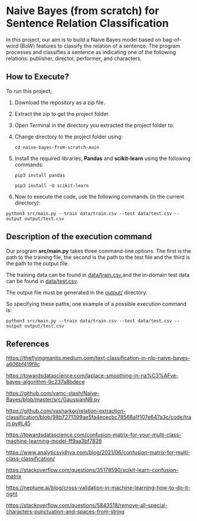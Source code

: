 # Naive Bayes (from scratch) for Sentence Relation Classification

In this project, our aim is to build a Naive Bayes model based on bag-of-word (BoW) features to classify the relation of a sentence. The program processes and classifies a sentence as indicating one of the following relations: publisher, director, performer, and characters.


## How to Execute?

To run this project,

1. Download the repository as a zip file.
2. Extract the zip to get the project folder.
3. Open Terminal in the directory you extracted the project folder to. 
4. Change directory to the project folder using:

    `cd naive-bayes-from-scratch-main`
   
5. Install the required libraries, **Pandas** and **scikit-learn** using the following commands:

    `pip3 install pandas`

    `pip3 install -U scikit-learn`
 
6. Now to execute the code, use the following commands (in the current directory):

`python3 src/main.py --train data/train.csv --test data/test.csv --output output/test.csv`


## Description of the execution command

Our program **src/main.py** takes three command-line options. The first is the path to the training file, the second is the path to the test file and 
the third is the path to the output file. 

The training data can be found in [data/train.csv](data/train.csv),and the in-domain test data can be found in [data/test.csv](data/test.csv).

The output file must be generated in the [output/](output/) directory.

So specifying these paths, one example of a possible execution command is:

`python3 src/main.py --train data/train.csv --test data/test.csv --output output/test.csv`


## References

https://theflyingmantis.medium.com/text-classification-in-nlp-naive-bayes-a606bf419f8c

https://towardsdatascience.com/laplace-smoothing-in-na%C3%AFve-bayes-algorithm-9c237a8bdece

https://github.com/vamc-stash/Naive-Bayes/blob/master/src/GaussianNB.py

https://github.com/yasharkor/relation-extraction-classification/blob/98b7271399ae5fa4ececbc78568a1f107e647a3c/code/train.py#L45

https://towardsdatascience.com/confusion-matrix-for-your-multi-class-machine-learning-model-ff9aa3bf7826

https://www.analyticsvidhya.com/blog/2021/06/confusion-matrix-for-multi-class-classification/

https://stackoverflow.com/questions/35178590/scikit-learn-confusion-matrix

https://neptune.ai/blog/cross-validation-in-machine-learning-how-to-do-it-right

https://stackoverflow.com/questions/5843518/remove-all-special-characters-punctuation-and-spaces-from-string
           
